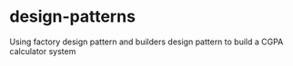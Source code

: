 # design-patterns
Using factory design pattern and builders design pattern to build a CGPA calculator system
